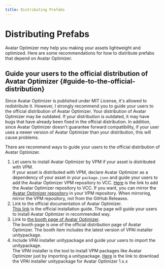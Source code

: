 ```yaml
---
title: Distributing Prefabs
---
```


# Distributing Prefabs

Avatar Optimizer mey help you making your assets lightweight and optimized.
Here are some recommendations for how to distribute prefabs that depend on Avatar Optimizer.

## Guide your users to the official distribution of Avatar Optimizer {#guide-to-the-official-distribution}

Since Avatar Optimizer is published under MIT License, it's allowed to redistribute it.
However, I strongly recommend you to guide your users to the official distribution of Avatar Optimizer.
Your distribution of Avatar Optimizer may be outdated. 
If your distribution is outdated, it may have bugs that have already been fixed in the official distribution. 
In addition, since Avatar Optimizer doesn't guarantee forward compatibility,
if your user uses a newer version of Avatar Optimizer than your distribution, this will cause problems.

There are recommend ways to guide your users to the official distribution of Avatar Optimizer.
1. Let users to install Avatar Optimizer by VPM if your asset is distributed with VPM.\
   If your asset is distributed with VPM, declare Avatar Optimizer as a dependency of your asset in your `package.json`
   and guide your users to add the Avatar Optimizer VPM repository to VCC.
   [Here][add-repo] is the link to add the Avatar Optimizer repository to VCC.
   If you want, you can mirror the [Avatar Optimizer repository][repo] in your VPM repository.
    When mirroring, mirror the VPM repository, not from the GitHub Releases.
2. Link to the official documentation of Avatar Optimizer.\
   [This link][official-installation] is the official installation guide.
   The page will guide your users to install Avatar Optimizer in recommended way.
3. Link to [the booth page of Avatar Optimizer][booth-aao]. \
   The booth page is one of the official distribution page of Avatar Optimizer.
   The booth item includes the latest version of VPAI installer unitypackage.
4. Include VPAI installer unitypackage and guide your users to import the unitypackage. \
   The VPAI installer is the tool to install VPM packages like Avatar Optimizer just by importing a unitypackage.
   [Here][vpai] is the link to download the VPAI installer unitypackage for Avatar Optimizer 1.x.x

[add-repo]: https://vpm.anatawa12.com/add-repo
[repo]: https://vpm.anatawa12.com/vpm.json
[official-installation]: https://vpm.anatawa12.com/avatar-optimizer/en/#installation
[vpai]: https://api.anatawa12.com/create-vpai/?name=AvatarOptimizer-%7b%7d-installer.unitypackage&repo=https://vpm.anatawa12.com/vpm.json&package=com.anatawa12.avatar-optimizer&version=1.x.x
[booth-aao]: https://anatawa12.booth.pm/items/4885109
